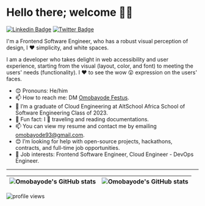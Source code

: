 # Hello there; welcome 👋🏾

[![Linkedin Badge](https://img.shields.io/badge/-LinkedIn-3B7EBF?style=for-the-badge&logo=Linkedin&logoColor=white&link=https://www.linkedin.com/in/omobayode-osinubi-7a564a189/)](https://www.linkedin.com/in/omobayode-osinubi-7a564a189/) [![Twitter Badge](https://img.shields.io/badge/-@omobayode6-3B7EBF?style=for-the-badge&logo=twitter&logoColor=white&link=https://twitter.com/omobayode6)](https://twitter.com/omobayode6)

I'm a Frontend Software Engineer, who has a robust visual perception of design, I ❤ simplicity, and white spaces.

I am a developer who takes delight in web accessibility and user experience, starting from the visual (layout, color, and font) to meeting the users' needs (functionality). I ❤ to see the wow 😲 expression on the users' faces.

- 😊 Pronouns: He/him
- 📫 How to reach me: DM [Omobayode Festus](https://www.linkedin.com/in/omobayode-osinubi-7a564a189/).
- 🌱 I’m a graduate of Cloud Engineering at AltSchool Africa School of Software Engineering Class of 2023.
- 💙 Fun fact: I 🧡 traveling and reading documentations.
- 📫 You can view my resume and contact me by emailing omobayode93@gmail.com.
- 😊 I’m looking for help with open-source projects, hackathons, contracts, and full-time job opportunities.
- 💼 Job interests: Frontend Software Engineer, Cloud Engineer - DevOps Engineer.

---

| <img align="center" src="https://github-readme-stats.vercel.app/api?username=omobayode6&show_icons=true&include_all_commits=true&hide_border=true" alt="Omobayode's GitHub stats" /> | <img align="center" src="https://github-readme-stats.vercel.app/api/top-langs/?username=omobayode6&langs_count=8&layout=compact&hide=php&hide_border=true" alt="Omobayode's GitHub stats" /> |
| ------------- | ------------- |

<img src="https://gpvc.arturio.dev/Omobayode6" alt="profile views">

